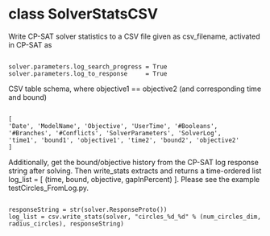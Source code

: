 # class SolverStatsCSV

Write CP-SAT solver statistics to a CSV file given as csv_filename,
activated in CP-SAT as

<pre><code>
solver.parameters.log_search_progress = True
solver.parameters.log_to_response     = True
</code></pre>

CSV table schema, where objective1 == objective2 (and corresponding time and bound)
<pre><code>
[
'Date', 'ModelName', 'Objective', 'UserTime', '#Booleans', '#Branches', '#Conflicts', 'SolverParameters', 'SolverLog',
'time1', 'bound1', 'objective1', 'time2', 'bound2', 'objective2'
]
</code></pre>

Additionally, get the bound/objective history from the CP-SAT log response string after solving.
Then write_stats extracts and returns a time-ordered list log_list = [ (time, bound, objective, gapInPercent) ].
Please see the example testCircles_FromLog.py.

<pre><code>
responseString = str(solver.ResponseProto())
log_list = csv.write_stats(solver, "circles_%d_%d" % (num_circles_dim, radius_circles), responseString)
</code></pre>
